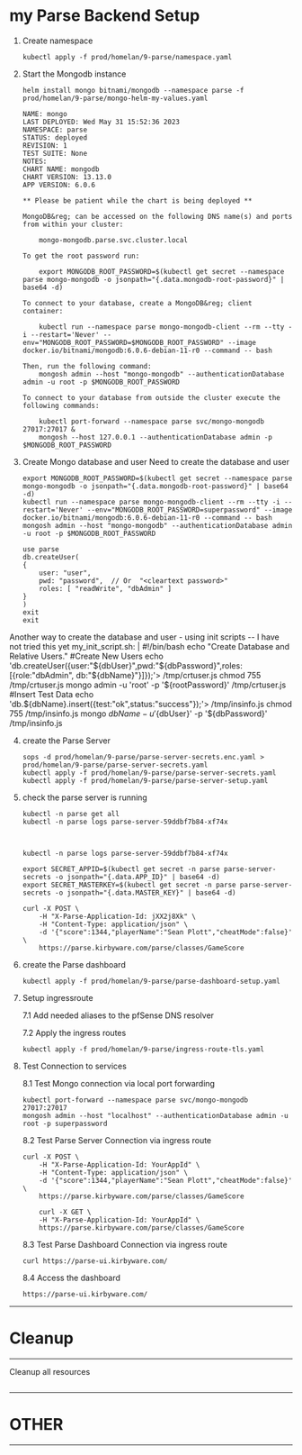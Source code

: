 # my Parse Backend Setup

1.  Create namespace
    ```
    kubectl apply -f prod/homelan/9-parse/namespace.yaml
    ```

2.  Start the Mongodb instance 
    ```
    helm install mongo bitnami/mongodb --namespace parse -f prod/homelan/9-parse/mongo-helm-my-values.yaml
    ```
        NAME: mongo
        LAST DEPLOYED: Wed May 31 15:52:36 2023
        NAMESPACE: parse
        STATUS: deployed
        REVISION: 1
        TEST SUITE: None
        NOTES:
        CHART NAME: mongodb
        CHART VERSION: 13.13.0
        APP VERSION: 6.0.6

        ** Please be patient while the chart is being deployed **

        MongoDB&reg; can be accessed on the following DNS name(s) and ports from within your cluster:

            mongo-mongodb.parse.svc.cluster.local

        To get the root password run:

            export MONGODB_ROOT_PASSWORD=$(kubectl get secret --namespace parse mongo-mongodb -o jsonpath="{.data.mongodb-root-password}" | base64 -d)

        To connect to your database, create a MongoDB&reg; client container:

            kubectl run --namespace parse mongo-mongodb-client --rm --tty -i --restart='Never' --env="MONGODB_ROOT_PASSWORD=$MONGODB_ROOT_PASSWORD" --image docker.io/bitnami/mongodb:6.0.6-debian-11-r0 --command -- bash

        Then, run the following command:
            mongosh admin --host "mongo-mongodb" --authenticationDatabase admin -u root -p $MONGODB_ROOT_PASSWORD

        To connect to your database from outside the cluster execute the following commands:

            kubectl port-forward --namespace parse svc/mongo-mongodb 27017:27017 &
            mongosh --host 127.0.0.1 --authenticationDatabase admin -p $MONGODB_ROOT_PASSWORD


3. Create Mongo database and user
   Need to create the database and user
    ```
    export MONGODB_ROOT_PASSWORD=$(kubectl get secret --namespace parse mongo-mongodb -o jsonpath="{.data.mongodb-root-password}" | base64 -d)
    kubectl run --namespace parse mongo-mongodb-client --rm --tty -i --restart='Never' --env="MONGODB_ROOT_PASSWORD=superpassword" --image docker.io/bitnami/mongodb:6.0.6-debian-11-r0 --command -- bash
    mongosh admin --host "mongo-mongodb" --authenticationDatabase admin -u root -p $MONGODB_ROOT_PASSWORD

    use parse
    db.createUser(
    {
        user: "user",
        pwd: "password",  // Or  "<cleartext password>"
        roles: [ "readWrite", "dbAdmin" ]
    }
    )
    exit
    exit
    ```

Another way to create the database and user - using init scripts -- I have not tried this yet
my_init_script.sh: | 
  #!/bin/bash 
  echo "Create Database and Relative Users." 
  #Create New Users echo 'db.createUser({user:"${dbUser}",pwd:"${dbPassword}",roles:[{role:"dbAdmin", db:"${dbName}"}]});'> /tmp/crtuser.js 
  chmod 755 /tmp/crtuser.js 
  mongo admin -u 'root' -p '${rootPassword}' /tmp/crtuser.js 
  #Insert Test Data 
  echo 'db.${dbName}.insert({test:"ok",status:"success"});'> /tmp/insinfo.js 
  chmod 755 /tmp/insinfo.js 
  mongo ${dbName} -u '${dbUser}' -p '${dbPassword}' /tmp/insinfo.js

4. create the Parse Server
    ```
    sops -d prod/homelan/9-parse/parse-server-secrets.enc.yaml > prod/homelan/9-parse/parse-server-secrets.yaml 
    kubectl apply -f prod/homelan/9-parse/parse-server-secrets.yaml
    kubectl apply -f prod/homelan/9-parse/parse-server-setup.yaml
    ```

5. check the parse server is running
    ```
    kubectl -n parse get all
    kubectl -n parse logs parse-server-59ddbf7b84-xf74x



    kubectl -n parse logs parse-server-59ddbf7b84-xf74x

   export SECRET_APPID=$(kubectl get secret -n parse parse-server-secrets -o jsonpath="{.data.APP_ID}" | base64 -d)
   export SECRET_MASTERKEY=$(kubectl get secret -n parse parse-server-secrets -o jsonpath="{.data.MASTER_KEY}" | base64 -d)

    curl -X POST \
        -H "X-Parse-Application-Id: jXX2j8Xk" \
        -H "Content-Type: application/json" \
        -d '{"score":1344,"playerName":"Sean Plott","cheatMode":false}' \
        https://parse.kirbyware.com/parse/classes/GameScore
    ```


6. create the Parse dashboard
    ```
    kubectl apply -f prod/homelan/9-parse/parse-dashboard-setup.yaml
    ```

7.  Setup ingressroute 

    7.1 Add needed aliases to the pfSense DNS resolver

    7.2 Apply the ingress routes
    ```
    kubectl apply -f prod/homelan/9-parse/ingress-route-tls.yaml
    ```

8.  Test Connection to services
    
    8.1 Test Mongo connection via local port forwarding
    ```
    kubectl port-forward --namespace parse svc/mongo-mongodb 27017:27017
    mongosh admin --host "localhost" --authenticationDatabase admin -u root -p superpassword
    ```

    8.2 Test Parse Server Connection via ingress route
    ```
    curl -X POST \
        -H "X-Parse-Application-Id: YourAppId" \
        -H "Content-Type: application/json" \
        -d '{"score":1344,"playerName":"Sean Plott","cheatMode":false}' \
        https://parse.kirbyware.com/parse/classes/GameScore

        curl -X GET \
        -H "X-Parse-Application-Id: YourAppId" \
        https://parse.kirbyware.com/parse/classes/GameScore
    ```




    8.3 Test Parse Dashboard Connection via ingress route
    ```
    curl https://parse-ui.kirbyware.com/
    ```


    8.4 Access the dashboard
    ```
    https://parse-ui.kirbyware.com/
    ```




----
# Cleanup
----
Cleanup all resources
```

```


----
# OTHER
----
